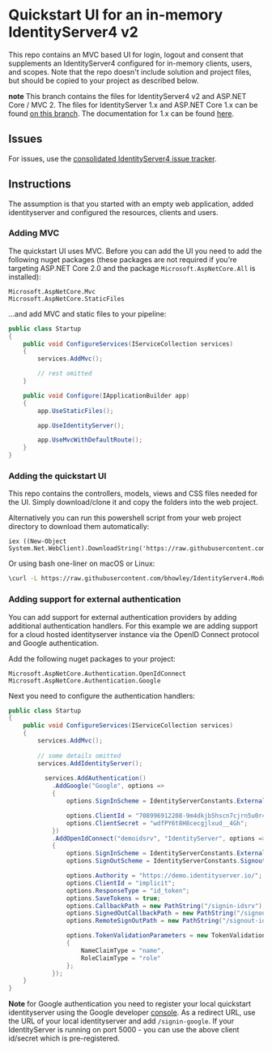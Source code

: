 # Quickstart UI for an in-memory IdentityServer4 v2

This repo contains an MVC based UI for login, logout and consent that supplements an IdentityServer4 configured for in-memory clients, users, and scopes. 
Note that the repo doesn't include solution and project files, but should be copied to your project as described below.

**note** This branch contains the files for IdentityServer4 v2 and ASP.NET Core / MVC 2. The files for IdentityServer 1.x and ASP.NET Core 1.x can be found [on this branch](https://github.com/IdentityServer/IdentityServer4.Modules/tree/aspnetcore1). The documentation for 1.x can be found [here](http://docs.identityserver.io/en/aspnetcore1/).

## Issues

For issues, use the [consolidated IdentityServer4 issue tracker](https://github.com/IdentityServer/IdentityServer4/issues).

## Instructions

The assumption is that you started with an empty web application, added identityserver and configured the resources, clients and users. 

### Adding MVC
The quickstart UI uses MVC. Before you can add the UI you need to add the following nuget packages (these packages are not required if you're targeting ASP.NET Core 2.0 and the package `Microsoft.AspNetCore.All` is installed):

```
Microsoft.AspNetCore.Mvc
Microsoft.AspNetCore.StaticFiles
```

...and add MVC and static files to your pipeline:

```csharp
public class Startup
{
    public void ConfigureServices(IServiceCollection services)
    {
        services.AddMvc();

        // rest omitted
    }

    public void Configure(IApplicationBuilder app)
    {
        app.UseStaticFiles();

        app.UseIdentityServer();

        app.UseMvcWithDefaultRoute();
    }
}
```

### Adding the quickstart UI

This repo contains the controllers, models, views and CSS files needed for the UI. Simply download/clone it and copy the folders into the web project.

Alternatively you can run this powershell script from your web project directory to download them automatically:

```
iex ((New-Object System.Net.WebClient).DownloadString('https://raw.githubusercontent.com/bhowley/IdentityServer4.Modules/release/get.ps1'))
``` 

Or using bash one-liner on macOS or Linux:

```bash
\curl -L https://raw.githubusercontent.com/bhowley/IdentityServer4.Modules/release/get.sh | bash
```

### Adding support for external authentication

You can add support for external authentication providers by adding additional authentication handlers.
For this example we are adding support for a cloud hosted identityserver instance via the OpenID Connect protocol and Google authentication.

Add the following nuget packages to your project:

```
Microsoft.AspNetCore.Authentication.OpenIdConnect
Microsoft.AspNetCore.Authentication.Google
```

Next you need to configure the authentication handlers:

```csharp
public class Startup
{
    public void ConfigureServices(IServiceCollection services)
    {
        services.AddMvc();
        
        // some details omitted
        services.AddIdentityServer();
        
          services.AddAuthentication()
            .AddGoogle("Google", options =>
            {
                options.SignInScheme = IdentityServerConstants.ExternalCookieAuthenticationScheme;

                options.ClientId = "708996912208-9m4dkjb5hscn7cjrn5u0r4tbgkbj1fko.apps.googleusercontent.com";
                options.ClientSecret = "wdfPY6t8H8cecgjlxud__4Gh";
            })
            .AddOpenIdConnect("demoidsrv", "IdentityServer", options =>
            {
                options.SignInScheme = IdentityServerConstants.ExternalCookieAuthenticationScheme;
                options.SignOutScheme = IdentityServerConstants.SignoutScheme;

                options.Authority = "https://demo.identityserver.io/";
                options.ClientId = "implicit";
                options.ResponseType = "id_token";
                options.SaveTokens = true;
                options.CallbackPath = new PathString("/signin-idsrv");
                options.SignedOutCallbackPath = new PathString("/signout-callback-idsrv");
                options.RemoteSignOutPath = new PathString("/signout-idsrv");

                options.TokenValidationParameters = new TokenValidationParameters
                {
                    NameClaimType = "name",
                    RoleClaimType = "role"
                };
            });
    }
}
```

**Note** for Google authentication you need to register your local quickstart identityserver using the Google developer [console](https://console.developers.google.com). As a redirect URL, use the URL of your local identityserver and add `/signin-google`.
If your IdentityServer is running on port 5000 - you can use the above client id/secret which is pre-registered.
